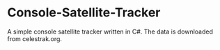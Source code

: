 # Console-Satellite-Tracker
A simple console satellite tracker written in C#. The data is downloaded from celestrak.org.

